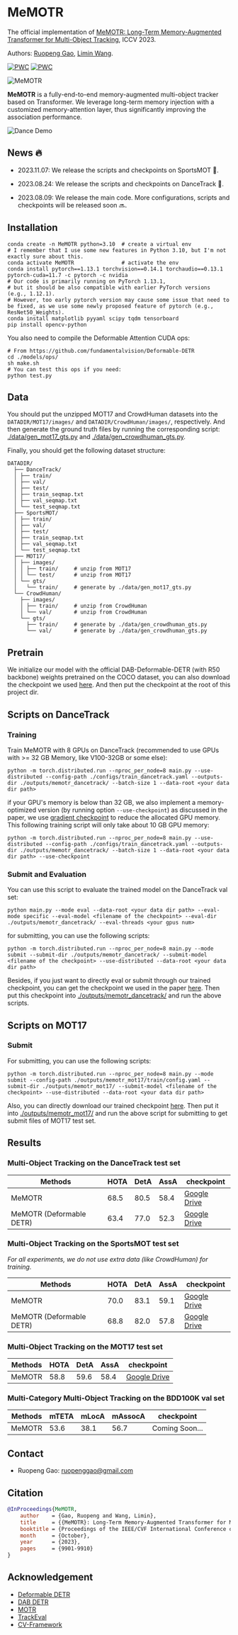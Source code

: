 # MeMOTR

The official implementation of [MeMOTR: Long-Term Memory-Augmented Transformer for Multi-Object Tracking](https://arxiv.org/abs/2307.15700), ICCV 2023.

Authors: [Ruopeng Gao](https://ruopenggao.com), [Limin Wang](https://wanglimin.github.io/).

[![PWC](https://img.shields.io/endpoint.svg?url=https://paperswithcode.com/badge/memotr-long-term-memory-augmented-transformer/multi-object-tracking-on-dancetrack)](https://paperswithcode.com/sota/multi-object-tracking-on-dancetrack?p=memotr-long-term-memory-augmented-transformer)
[![PWC](https://img.shields.io/endpoint.svg?url=https://paperswithcode.com/badge/memotr-long-term-memory-augmented-transformer/multiple-object-tracking-on-sportsmot)](https://paperswithcode.com/sota/multiple-object-tracking-on-sportsmot?p=memotr-long-term-memory-augmented-transformer)

![MeMOTR](./assets/overview.png)

**MeMOTR** is a fully-end-to-end memory-augmented multi-object tracker based on Transformer. We leverage long-term memory injection with a customized memory-attention layer, thus significantly improving the association performance.

![Dance Demo](assets/dancetrack_demo.gif)

## News :fire:

- 2023.11.07: We release the scripts and checkpoints on SportsMOT :basketball:.

- 2023.08.24: We release the scripts and checkpoints on DanceTrack :dancer:.

- 2023.08.09: We release the main code. More configurations, scripts and checkpoints will be released soon :soon:.



## Installation

```shell
conda create -n MeMOTR python=3.10  # create a virtual env
# I remember that I use some new features in Python 3.10, but I'm not exactly sure about this.
conda activate MeMOTR               # activate the env
conda install pytorch==1.13.1 torchvision==0.14.1 torchaudio==0.13.1 pytorch-cuda=11.7 -c pytorch -c nvidia
# Our code is primarily running on PyTorch 1.13.1, 
# but it should be also compatible with earlier PyTorch versions (e.g., 1.12.1).
# However, too early pytorch version may cause some issue that need to be fixed, as we use some newly proposed feature of pytorch (e.g., ResNet50_Weights).
conda install matplotlib pyyaml scipy tqdm tensorboard
pip install opencv-python
```

You also need to compile the Deformable Attention CUDA ops:

```shell
# From https://github.com/fundamentalvision/Deformable-DETR
cd ./models/ops/
sh make.sh
# You can test this ops if you need:
python test.py
```

## Data

You should put the unzipped MOT17 and CrowdHuman datasets into the `DATADIR/MOT17/images/` and `DATADIR/CrowdHuman/images/`, respectively. And then generate the ground truth files by running the corresponding script: [./data/gen_mot17_gts.py](./data/gen_mot17_gts.py) and [./data/gen_crowdhuman_gts.py](./data/gen_crowdhuman_gts.py). 

Finally, you should get the following dataset structure:
```
DATADIR/
  ├── DanceTrack/
  │ ├── train/
  │ ├── val/
  │ ├── test/
  │ ├── train_seqmap.txt
  │ ├── val_seqmap.txt
  │ └── test_seqmap.txt
  ├── SportsMOT/
  │ ├── train/
  │ ├── val/
  │ ├── test/
  │ ├── train_seqmap.txt
  │ ├── val_seqmap.txt
  │ └── test_seqmap.txt
  ├── MOT17/
  │ ├── images/
  │ │ ├── train/     # unzip from MOT17
  │ │ └── test/      # unzip from MOT17
  │ └── gts/
  │   └── train/     # generate by ./data/gen_mot17_gts.py
  └── CrowdHuman/
    ├── images/
    │ ├── train/     # unzip from CrowdHuman
    │ └── val/       # unzip from CrowdHuman
    └── gts/
      ├── train/     # generate by ./data/gen_crowdhuman_gts.py
      └── val/       # generate by ./data/gen_crowdhuman_gts.py
```


## Pretrain

We initialize our model with the official DAB-Deformable-DETR (with R50 backbone) weights pretrained on the COCO dataset, you can also download the checkpoint we used [here](https://drive.google.com/file/d/17FxIGgIZJih8LWkGdlIOe9ZpVZ9IRxSj/view?usp=sharing). And then put the checkpoint at the root of this project dir.

## Scripts on DanceTrack

### Training
Train MeMOTR with 8 GPUs on DanceTrack (recommended to use GPUs with >= 32 GB Memory, like V100-32GB or some else):
```shell
python -m torch.distributed.run --nproc_per_node=8 main.py --use-distributed --config-path ./configs/train_dancetrack.yaml --outputs-dir ./outputs/memotr_dancetrack/ --batch-size 1 --data-root <your data dir path>
```
if your GPU's memory is below than 32 GB, we also implement a memory-optimized version (by running option `--use-checkpoint`) as discussed in the paper, we use [gradient checkpoint](https://pytorch.org/docs/1.13/checkpoint.html?highlight=checkpoint#torch.utils.checkpoint.checkpoint) to reduce the allocated GPU memory. This following training script will only take about 10 GB GPU memory:
```shell
python -m torch.distributed.run --nproc_per_node=8 main.py --use-distributed --config-path ./configs/train_dancetrack.yaml --outputs-dir ./outputs/memotr_dancetrack/ --batch-size 1 --data-root <your data dir path> --use-checkpoint
```

### Submit and Evaluation
You can use this script to evaluate the trained model on the DanceTrack val set:
```shell
python main.py --mode eval --data-root <your data dir path> --eval-mode specific --eval-model <filename of the checkpoint> --eval-dir ./outputs/memotr_dancetrack/ --eval-threads <your gpus num>
```
for submitting, you can use the following scripts:
```shell
python -m torch.distributed.run --nproc_per_node=8 main.py --mode submit --submit-dir ./outputs/memotr_dancetrack/ --submit-model <filename of the checkpoint> --use-distributed --data-root <your data dir path>
```
Besides, if you just want to directly eval or submit through our trained checkpoint, you can get the checkpoint we used in the paper [here](https://drive.google.com/file/d/1_Xh-TDwwDIeacVEywwlYNvyRmhTKB5K2/view?usp=sharing). Then put this checkpoint into [./outputs/memotr_dancetrack/](./outputs/memotr_dancetrack/) and run the above scripts.

## Scripts on MOT17

### Submit

For submitting, you can use the following scripts:

```shell
python -m torch.distributed.run --nproc_per_node=8 main.py --mode submit --config-path ./outputs/memotr_mot17/train/config.yaml --submit-dir ./outputs/memotr_mot17/ --submit-model <filename of the checkpoint> --use-distributed --data-root <your data dir path>
```

Also, you can directly download our trained checkpoint [here](https://drive.google.com/file/d/1MPZJfP91Pb1ThnX5dvxZ7tcjDH8t9hew/view?usp=drive_link). Then put it into [./outputs/memotr_mot17/](./outputs/memotr_mot17) and run the above script for submitting to get submit files of MOT17 test set.

## Results

### Multi-Object Tracking on the DanceTrack test set

| Methods                  | HOTA | DetA | AssA | checkpoint                                                   |
| ------------------------ | ---- | ---- | ---- | ------------------------------------------------------------ |
| MeMOTR                   | 68.5 | 80.5 | 58.4 | [Google Drive](https://drive.google.com/file/d/1_Xh-TDwwDIeacVEywwlYNvyRmhTKB5K2/view?usp=sharing) |
| MeMOTR (Deformable DETR) | 63.4 | 77.0 | 52.3 | [Google Drive](https://drive.google.com/file/d/1B72E6PGhJmtsx5BsEisJ8vXHXvBK1nTD/view?usp=drive_link) |



### Multi-Object Tracking on the SportsMOT test set
*For all experiments, we do not use extra data (like CrowdHuman) for training.*

| Methods                  | HOTA | DetA | AssA | checkpoint                                                   |
| ------------------------ | ---- | ---- | ---- | ------------------------------------------------------------ |
| MeMOTR                   | 70.0 | 83.1 | 59.1 | [Google Drive](https://drive.google.com/file/d/1sZkOi9r5WXk7uopUXQoF0H0t9o5VjUmw/view?usp=drive_link) |
| MeMOTR (Deformable DETR) | 68.8 | 82.0 | 57.8 | [Google Drive](https://drive.google.com/file/d/14aKtLV5t09LrfegP7yiJk2zgb3bvaOND/view?usp=drive_link) |

### Multi-Object Tracking on the MOT17 test set

| Methods | HOTA | DetA | AssA | checkpoint                                                   |
| ------- | ---- | ---- | ---- | ------------------------------------------------------------ |
| MeMOTR  | 58.8 | 59.6 | 58.4 | [Google Drive](https://drive.google.com/file/d/1MPZJfP91Pb1ThnX5dvxZ7tcjDH8t9hew/view?usp=drive_link) |



### Multi-Category Multi-Object Tracking on the BDD100K val set

| Methods | mTETA | mLocA | mAssocA | checkpoint     |
| ------- | ----- | ----- | ------- | -------------- |
| MeMOTR  | 53.6  | 38.1  | 56.7    | Coming Soon... |



## Contact

- Ruopeng Gao: ruopenggao@gmail.com

## Citation
```bibtex
@InProceedings{MeMOTR,
    author    = {Gao, Ruopeng and Wang, Limin},
    title     = {{MeMOTR}: Long-Term Memory-Augmented Transformer for Multi-Object Tracking},
    booktitle = {Proceedings of the IEEE/CVF International Conference on Computer Vision (ICCV)},
    month     = {October},
    year      = {2023},
    pages     = {9901-9910}
}
```

## Acknowledgement

- [Deformable DETR](https://github.com/fundamentalvision/Deformable-DETR)
- [DAB DETR](https://github.com/IDEA-Research/DAB-DETR)
- [MOTR](https://github.com/megvii-research/MOTR)
- [TrackEval](https://github.com/JonathonLuiten/TrackEval)
- [CV-Framework](https://github.com/HELLORPG/CV-Framework)
